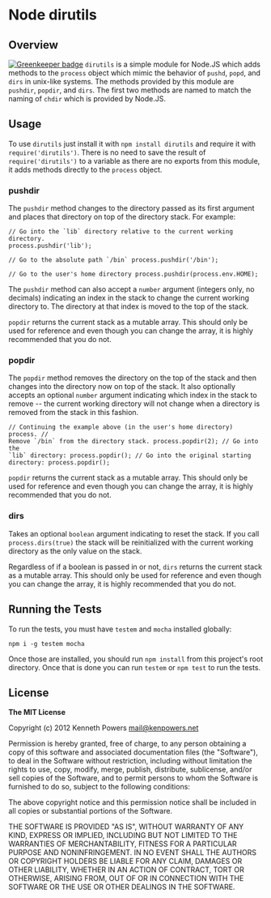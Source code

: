 # Node dirutils
## Overview

[![Greenkeeper badge](https://badges.greenkeeper.io/knpwrs/Node-dirutils.svg)](https://greenkeeper.io/)
`dirutils` is a simple module for Node.JS which adds methods to the `process`
object which mimic the behavior of `pushd`, `popd`, and `dirs` in unix-like
systems. The methods provided by this module are `pushdir`, `popdir`, and
`dirs`. The first two methods are named to match the naming of `chdir` which
is provided by Node.JS.

## Usage
To use `dirutils` just install it with `npm install dirutils` and require it
with `require('dirutils')`. There is no need to save the result of
`require('dirutils')` to a variable as there are no exports from this module,
it adds methods directly to the `process` object.

### pushdir
The `pushdir` method changes to the directory passed as its first argument and
places that directory on top of the directory stack. For example:

    // Go into the `lib` directory relative to the current working directory.
    process.pushdir('lib');

    // Go to the absolute path `/bin` process.pushdir('/bin');

    // Go to the user's home directory process.pushdir(process.env.HOME);

The `pushdir` method can also accept a `number` argument (integers only, no
decimals) indicating an index in the stack to change the current working
directory to. The directory at that index is moved to the top of the stack.

`popdir` returns the current stack as a mutable array. This should only be
used for reference and even though you can change the array, it is highly
recommended that you do not.

### popdir
The `popdir` method removes the directory on the top of the stack and then
changes into the directory now on top of the stack. It also optionally accepts
an optional `number` argument indicating which index in the stack to remove --
the current working directory will not change when a directory is removed from
the stack in this fashion.

    // Continuing the example above (in the user's home directory) process. //
    Remove `/bin` from the directory stack. process.popdir(2); // Go into the
    `lib` directory: process.popdir(); // Go into the original starting
    directory: process.popdir();

`popdir` returns the current stack as a mutable array. This should only be
used for reference and even though you can change the array, it is highly
recommended that you do not.

### dirs
Takes an optional `boolean` argument indicating to reset the stack. If you
call `process.dirs(true)` the stack will be reinitialized with the current
working directory as the only value on the stack.

Regardless of if a boolean is passed in or not, `dirs` returns the current
stack as a mutable array. This should only be used for reference and even
though you can change the array, it is highly recommended that you do not.

## Running the Tests
To run the tests, you must have `testem` and `mocha` installed globally:

    npm i -g testem mocha

Once those are installed, you should run `npm install` from this project's
root directory. Once that is done you can run `testem` or `npm test` to run
the tests.

## License
**The MIT License**

Copyright (c) 2012 Kenneth Powers <mail@kenpowers.net>

Permission is hereby granted, free of charge, to any person obtaining a copy
of this software and associated documentation files (the "Software"), to deal
in the Software without restriction, including without limitation the rights
to use, copy, modify, merge, publish, distribute, sublicense, and/or sell
copies of the Software, and to permit persons to whom the Software is
furnished to do so, subject to the following conditions:

The above copyright notice and this permission notice shall be included in all
copies or substantial portions of the Software.

THE SOFTWARE IS PROVIDED "AS IS", WITHOUT WARRANTY OF ANY KIND, EXPRESS OR
IMPLIED, INCLUDING BUT NOT LIMITED TO THE WARRANTIES OF MERCHANTABILITY,
FITNESS FOR A PARTICULAR PURPOSE AND NONINFRINGEMENT. IN NO EVENT SHALL THE
AUTHORS OR COPYRIGHT HOLDERS BE LIABLE FOR ANY CLAIM, DAMAGES OR OTHER
LIABILITY, WHETHER IN AN ACTION OF CONTRACT, TORT OR OTHERWISE, ARISING FROM,
OUT OF OR IN CONNECTION WITH THE SOFTWARE OR THE USE OR OTHER DEALINGS IN THE
SOFTWARE.
